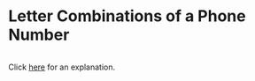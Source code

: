 # Letter Combinations of a Phone Number 

~~~java

~~~

Click [here](Explanation.md) for an explanation.

